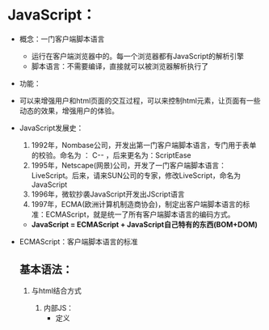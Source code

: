 # JavaScript：

* 概念：一门客户端脚本语言
	* 运行在客户端浏览器中的。每一个浏览器都有JavaScript的解析引擎
	* 脚本语言：不需要编译，直接就可以被浏览器解析执行了

* 功能：
	
* 可以来增强用户和html页面的交互过程，可以来控制html元素，让页面有一些动态的效果，增强用户的体验。
	
* JavaScript发展史：
	1. 1992年，Nombase公司，开发出第一门客户端脚本语言，专门用于表单的校验。命名为 ： C--	，后来更名为：ScriptEase
	2. 1995年，Netscape(网景)公司，开发了一门客户端脚本语言：LiveScript。后来，请来SUN公司的专家，修改LiveScript，命名为JavaScript
	3. 1996年，微软抄袭JavaScript开发出JScript语言
	4. 1997年，ECMA(欧洲计算机制造商协会)，制定出客户端脚本语言的标准：ECMAScript，就是统一了所有客户端脚本语言的编码方式。

	* **JavaScript = ECMAScript + JavaScript自己特有的东西(BOM+DOM)**

* ECMAScript：客户端脚本语言的标准
	
	## 基本语法：
	
	1. 与html结合方式
		1. 内部JS：
			- 定义<script>，标签体内容就是js代码
		2. 外部JS：
		  - 定义<script>，通过src属性引入外部的js文件
		  - 注意：
		
		1. <script>可以定义在html页面的任何地方。但是定义的位置会影响执行顺序。
		2. <script>可以定义多个。
	2. 注释
		1. 单行注释：//注释内容
		2. 多行注释：/*注释内容*/
	3. 数据类型：
		1. 原始数据类型(基本数据类型)：
			1. number：数字。 整数/小数/NaN(not a number 一个不是数字的数字类型)
			2. string：字符串。 字符串  "abc" "a" 'abc'
			3. boolean: true和false
			4. null：一个对象为空的占位符
			5. undefined：未定义。如果一个变量没有给初始化值，则会被默认赋值为undefined
			
		2. 引用数据类型：对象
		
	4. 变量
		* 变量：一小块存储数据的内存空间
		* **Java语言是强类型语言，而JavaScript是弱类型语言**。
			
			* 强类型：在开辟变量存储空间时，定义了空间将来存储的数据的数据类型。只能存储固定类型的数据
			* 弱类型：在开辟变量存储空间时，不定义空间将来的存储数据类型，可以存放任意类型的数据。
		* 语法：
			
		* var 变量名 = 初始化值;
			* typeof运算符：获取变量的类型。
			
			* 注：null运算后得到的是object
		
	5. 运算符
		1. 一元运算符：只有一个运算数的运算符
			++，-- ， +(正号)  
  		* ++ --: 自增(自减)
  			* ++(--) 在前，先自增(自减)，再运算
  			* ++(--) 在后，先运算，再自增(自减)
			* +(-)：正负号
		    * 注意：在JS中，如果运算数不是运算符所要求的类型，那么js引擎会自动的将运算数进行类型转换
               * 其他类型转number：
	                   * string转number：按照字面值转换。如果字面值不是数字，则转为NaN（不是数字的数字）
	                   * boolean转number：true转为1，false转为0
	      
		2. 算数运算符
		   
		   - +，-，*，/，%.......
  	   
  	3. 赋值运算符
  	   
  	- =， +=， -=，....
  	   
  	4. 比较运算符
  	   	> < >= <= == ===(全等于)
  	   >    * 比较方式
  	    >       1. 类型相同：直接比较
  	    >           - 字符串：按照字典顺序比较。按位逐一比较，直到得出大小为止。
  	    >        2. 类型不同：先进行类型转换，再比较
  	    >           * ===：全等于。在比较之前，先判断类型，如果类型不一样，则直接返回false
  	  
  	5. 逻辑运算符
  	   			&& || !
  	
  	      - 其他类型转boolean：
  	        1. number：0或NaN为假，其他为真
  	        2. string：除了空字符串("")，其他都是true
  	        3. null&undefined:都是false
  	        4. 对象：所有对象都为true
  	      
  	6. 三元运算符
  	
  	   - 语法：表达式? 值1:值2;
  	
  	   - 判断表达式的值，如果是true则取值1，如果是false则取值2；
  	
  	     var a = 3;
  	     var b = 4;
  	     var c = a > b ? 1:0;
  	
  	7. 流程控制语句：
  	
  	   1.  if...else...
  	   2.  switch:
  	      - 在java中，switch语句可以接受的数据类型： byte int shor char,枚举(1.5) ,String(1.7)
  	      - switch(变量):
  	        case 值:
  	      - 在JS中,switch语句可以接受任意的原始数据类型
  	   3. while
  	   4. do...while
  	   5. for
  	

## 基本对象()：

- **基本对象有：function对象，Boolean对象，Date对象，Math对象，Number对象，String对象，RegExp对象，Global对象**

### Function：函数(方法)对象

1. 创建：
    1. function 方法名称(形式参数列表){
           方法体
       }
    2. var 方法名 = function(形式参数列表){
           方法体
       }

2. 属性：
   length:代表形参的个数

3. 特点：
   1. 形参的类型不用写,返回值类型也不写。
      2. 方法是一个对象，如果定义名称相同的方法，会覆盖
      3. **在JS中，方法的调用只与方法的名称有关，和参数列表无关**
      4. **在方法声明中有一个隐藏的内置对象（数组），arguments,封装所有的实际参数**

4. 调用：

   方法名称(实际参数列表);

### Array:数组对象

1. 创建：
    1. var arr = new Array(元素列表);
    2. var arr = new Array(默认长度);
    3. var arr = [元素列表];
    
2. 方法
    join(参数):将数组中的元素按照指定的分隔符拼接为字符串
    
    push():向数组的末尾添加一个或更多元素，并返回新的长度。
    
3. 属性

    length:数组的长度

4. 特点：
    1. JS中，数组元素的类型可变的。
    2. JS中，数组长度可变的。

### Date：日期对象

1. 创建：
   

var date = new Date();
    
2. 方法：

    toLocaleString()：返回当前date对象对应的时间本地字符串格式

    getTime():获取毫秒值。返回当前如期对象描述的时间到1970年1月1日零点的毫秒值差

### Math：数学对象

1. 创建：
    * 特点：**Math对象不用创建**，直接使用。  Math.方法名();

 2. 方法：
    random():返回 0 ~ 1 之间的随机数。 含0不含1
    ceil(x)：对数进行上舍入。
floor(x)：对数进行下舍入。
    round(x)：把数四舍五入为最接近的整数。
3. 属性：
    PI

### RegExp：正则表达式对象

1. 正则表达式：定义字符串的组成规则。
	1. 单个字符:[]
		如： [a] [ab] [a-zA-Z0-9_]
		* 特殊符号代表特殊含义的单个字符:
			\d:单个数字字符 [0-9]
			\w:单个单词字符[a-zA-Z0-9_]
	2. 量词符号：
		?：表示出现0次或1次
		*：表示出现0次或多次
		+：出现1次或多次
		{m,n}:表示 m<= 数量 <= n
		- m如果缺省： {,n}:最多n次
		- n如果缺省：{m,} 最少m次
	3. 开始结束符号
		* ^:开始
		* $:结束
2. 正则对象：
	1. 创建
		1. var reg = new RegExp("正则表达式");
		2. var reg = /正则表达式/;
	2. 方法	
		1. test(参数):验证指定的字符串是否符合正则定义的规范	

### Global对象

1. 特点：全局对象，这个Global中封装的方法不需要对象就可以直接调用。  方法名();

2. 方法：
    encodeURI():url编码
    
    decodeURI():url解码
    
    parseInt():将字符串转为数字
    
    - 逐一判断每一个字符是否是数字，直到不是数字为止，将前边数字部分转为number
      N():判断一个值是否是NaN
    - NaN六亲不认，连自己都不认。NaN参与的==比较全部问false
    - eval()：讲 JavaScript 字符串，并把它作为脚本代码来执行。

  3. URL编码
     传智播客 =  %E4%BC%A0%E6%99%BA%E6%92%AD%E5%AE%A2







​	